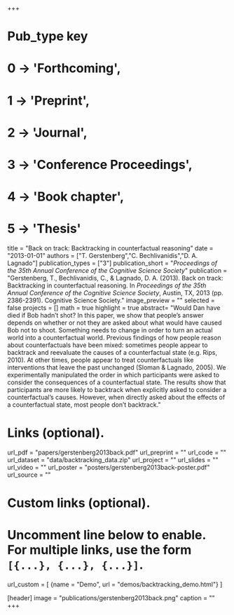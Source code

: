 +++
# Pub_type key
# 0 -> 'Forthcoming',
# 1 -> 'Preprint',
# 2 -> 'Journal',
# 3 -> 'Conference Proceedings',
# 4 -> 'Book chapter',
# 5 -> 'Thesis'

title = "Back on track: Backtracking in counterfactual reasoning"
date = "2013-01-01"
authors = ["T. Gerstenberg","C. Bechlivanidis","D. A. Lagnado"]
publication_types = ["3"]
publication_short = "_Proceedings of the 35th Annual Conference of the Cognitive Science Society_"
publication = "Gerstenberg, T., Bechlivanidis, C., & Lagnado, D. A. (2013). Back on track: Backtracking in counterfactual reasoning. In _Proceedings of the 35th Annual Conference of the Cognitive Science Society_, Austin, TX, 2013 (pp. 2386-2391). Cognitive Science Society."
image_preview = ""
selected = false
projects = []
math = true
highlight = true
abstract= "Would Dan have died if Bob hadn’t shot? In this paper, we show that people’s answer depends on whether or not they are asked about what would have caused Bob not to shoot. Something needs to change in order to turn an actual world into a counterfactual world. Previous findings of how people reason about counterfactuals have been mixed: sometimes people appear to backtrack and reevaluate the causes of a counterfactual state (e.g. Rips, 2010). At other times, people appear to treat counterfactuals like interventions that leave the past unchanged (Sloman & Lagnado, 2005). We experimentally manipulated the order in which participants were asked to consider the consequences of a counterfactual state. The results show that participants are more likely to backtrack when explicitly asked to consider a counterfactual’s causes. However, when directly asked about the effects of a counterfactual state, most people don’t backtrack."

# Links (optional).
url_pdf = "papers/gerstenberg2013back.pdf"
url_preprint = ""
url_code = ""
url_dataset = "data/backtracking_data.zip"
url_project = ""
url_slides = ""
url_video = ""
url_poster = "posters/gerstenberg2013back-poster.pdf"
url_source = ""

# Custom links (optional).
#   Uncomment line below to enable. For multiple links, use the form `[{...}, {...}, {...}]`.
url_custom = [
{name = "Demo", url = "demos/backtracking_demo.html"}
]

[header]
image = "publications/gerstenberg2013back.png"
caption = ""
+++